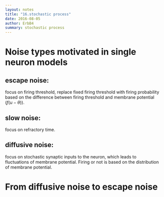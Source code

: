 ```yaml
---
layout: notes
title: "16.stochastic process"
date: 2016-08-05
author: ErbB4
summary: stochastic process
---
```




Noise types motivated in single neuron models
================================================

escape noise:
-----------------

focus on firing threshold, replace fixed firing threshold with firing probability based on the difference between firing threshold and membrane potential ($f(u-\theta)$).

slow noise:
---------------

focus on refractory time.


diffusive noise:
--------------------

focus on stochastic synaptic inputs to the neuron, which leads to fluctuations of membrane potential. Firing or not is based on the distribution of membrane potential.




From diffusive noise to escape noise
=============================================
